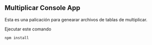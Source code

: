 ## Multiplicar Console App

Esta es una palicación para genearar archivos de 
tablas de multiplicar.


Ejecutar este comando 

````
npm install
````